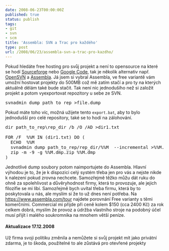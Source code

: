 ```yaml
---
date: 2008-06-23T00:00:00Z
published: true
status: publish
tags:
- git
- svn
- scm
title: 'Assembla: SVN a Trac pro každého'
type: post
url: /2008/06/23/assembla-svn-a-trac-pro-kazdho/
---
```


Pokud hledáte free hosting pro svůj projekt a není to opensource na které se hodí <a href="https://sourceforge.net/">Sourceforge</a> nebo <a href="https://code.google.com/">Google Code</a>, tak je několik alternativ např. <a href="https://opensvn.csie.org/">OpenSVN</a> a <a href="https://www.assembla.com/">Assembla</a>. Já jsem si vybral Assembla, ve free variantě vám umožní hostovat projekty do 500MB což mě zatím stačí a pro ty na kterých aktuálně dělám také bude stačit. Tak není nic jednodušího než si založit projekt a potom vyexportovat repozitory u sebe ze SVN.
<pre>svnadmin dump path_to_rep &gt;file.dump</pre>
Pokud máte toho víc, možná užijete tento <code>export.bat</code>, aby to bylo jednodušší pro celé repository, také se to hodí na zálohování.
<pre>dir path_to_rep\rep_dir /b /O /AD &gt;dir1.txt

FOR /F  %%M IN (dir1.txt) DO (
  ECHO  %%M
  svnadmin dump path_to_rep/rep_dir/%%M  --incremental &gt;%%M.dmp
  zip -m -9 -g %%M.dmp.zip %%M.dmp
)</pre>
Jednotlivé dump soubory potom naimportujete do Assembla. Hlavní výhodou je to, že je k dispozici celý systém třeba jen pro vás a nejste nikde k nalezení pokud zrovna nechcete. Samozřejmě těžko můžu dát ruku do ohně za spolehlivost a důvěryhodnost firmy, která to provozuje, ale jejich filozifie se mi líbí. Samozřejmě bych uvítal třeba firmu, která by to poskytovala u nás, ale myslím si že to už dnes není potřeba. Na <a title="https://www.assembla.com/tour" href="https://www.assembla.com/tour">https://www.assembla.com/tour</a> najdete porovnání Free varianty s těmi komerčními. Commercial mi přijde při ceně kolem $150 (cca 2400 Kč) za rok celkem dobrá, myslím že provoz a údržba vlastního stroje na podobný účel musí přijít i malého soukromníka na mnohem větší peníze.

<h4>Aktualizace 17.12.2008</h4>
Už firma svoji politiku změnila a nemůžete si svůj projekt mít jako privátní zdarma, je to škoda, použitelné to ale zůstává pro otevřené projekty
